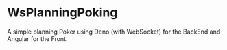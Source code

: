 # WsPlanningPoking
A simple planning Poker using Deno (with WebSocket) for the BackEnd and Angular for the Front.
